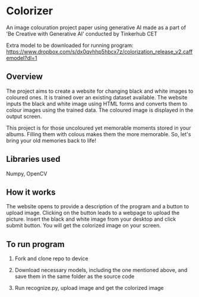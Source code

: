 # Colorizer
An image colouration project paper using generative AI made as a part of 'Be Creative with Generative AI' conducted by Tinkerhub CET

Extra model to be downloaded for running program: https://www.dropbox.com/s/dx0qvhhp5hbcx7z/colorization_release_v2.caffemodel?dl=1

## Overview

The project aims to create a website for changing black and white images to coloured ones. It is trained over an existing dataset available. The website inputs the black and white image using HTML forms and converts them to colour images using the trained data. The coloured image is displayed in the output screen.

This project is for those uncoloured yet memorable moments stored in your albums. Filling them with colous makes them the more memorable. So, let's bring your old memories back to life!

## Libraries used

Numpy, OpenCV

## How it works

The website opens to provide a description of the program and a button to upload image. Clicking on the button leads to a webpage to upload the picture. Insert the black and white image from your desktop and click submit button. You will get the colorized image on your screen.

## To run program

1. Fork and clone repo to device 

2. Download necessary models, including the one mentioned above, and save them in the same folder as the source code 

3. Run recognize.py, upload image and get the colorized image
